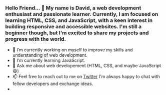### Hello Friend... 👋 My name is David, a web development enthusiast and passionate learner. Currently, I am focused on learning HTML, CSS, and JavaScript, with a keen interest in building responsive and accessible websites. I'm still a beginner though, but I'm excited to share my projects and progress with the world.






- 🔭 I’m currently working on myself to improve my skills and understanding of web development.
- 🌱 I’m currently learning JavaScript.
- 💬 Ask me about web developement (HTML, CSS, and maybe JavaScript 😄)
- 📫 Feel free to reach out to me on <a href="https://twitter.com/webForDave?t=JRbX-XK6vMDLcavDgg&s=09">Twitter</a> I'm always happy to chat with fellow developers and exchange ideas.
- 
